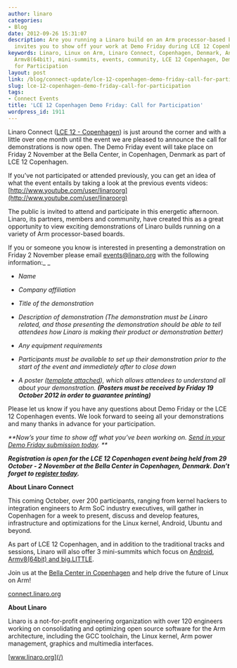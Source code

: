 ```yaml
---
author: linaro
categories:
- Blog
date: 2012-09-26 15:31:07
description: Are you running a Linaro build on an Arm processor-based board? Linaro
  invites you to show off your work at Demo Friday during LCE 12 Copenhagen.
keywords: Linaro, Linux on Arm, Linaro Connect, Copenhagen, Denmark, Android, big.LITTLE,
  Armv8(64bit), mini-summits, events, community, LCE 12 Copenhagen, Demo Friday, Call
  for Participation
layout: post
link: /blog/connect-update/lce-12-copenhagen-demo-friday-call-for-participation/
slug: lce-12-copenhagen-demo-friday-call-for-participation
tags:
- Connect Events
title: 'LCE 12 Copenhagen Demo Friday: Call for Participation'
wordpress_id: 1911
---
```


Linaro Connect ([LCE 12 - Copenhagen](https://connect.linaro.org/resources/)) is just around the corner and with a little over one month until the event we are pleased to announce the call for demonstrations is now open. The Demo Friday event will take place on Friday 2 November at the Bella Center, in Copenhagen, Denmark as part of LCE 12 Copenhagen.

If you’ve not participated or attended previously, you can get an idea of what the event entails by taking a look at the previous events videos: [http://www.youtube.com/user/linaroorg](http://www.youtube.com/user/linaroorg)

The public is invited to attend and participate in this energetic afternoon.  Linaro, its partners, members and community, have created this as a great opportunity to view exciting demonstrations of Linaro builds running on a variety of Arm processor-based boards.

If you or someone you know is interested in presenting a demonstration on Friday 2 November please email [events@linaro.org](mailto:events@linaro.org) with the following information:_ _




  * _Name_


  * _Company affiliation_


  * _Title of the demonstration_


  * _Description of demonstration (The demonstration must be Linaro related, and those presenting the demonstration should be able to tell attendees how Linaro is making their product or demonstration better)_


  * _Any equipment requirements_


  * _Participants must be available to set up their demonstration prior to the start of the event and immediately after to close down_


  * _A poster ([template attached](/assets/downloads/Demo-Friday-Poster-Template_LCE_12_Copenhagen.odp)), which allows attendees to understand all about your demonstration. **(Posters must be received by Friday 19 October 2012 in order to guarantee printing)**_




Please let us know if you have any questions about Demo Friday or the LCE 12 Copenhagen events. We look forward to seeing all your demonstrations and many thanks in advance for your participation.


_**Now’s your time to show off what you’ve been working on. [ Send in your Demo Friday submission today](mailto:events@linaro.org). **_

_**Registration is open for the LCE 12 Copenhagen event being held from 29 October - 2 November at the Bella Center in Copenhagen, Denmark.  Don’t forget to [register today](https://connect.linaro.org/register/).**_

**About Linaro Connect**

This coming October, over 200 participants, ranging from kernel hackers to integration engineers to Arm SoC industry executives, will gather in Copenhagen for a week to present, discuss and develop features,  infrastructure and optimizations for the Linux kernel, Android, Ubuntu and beyond.

As part of LCE 12 Copenhagen, and in addition to the traditional tracks and sessions, Linaro will also offer 3 mini-summits which focus on [Android](/blog/linaro-android-mini-summit-to-be-held-at-lce-12-in-copenhagen/), [Armv8(64bit) and big.LITTLE](/blog/linaro-android-armv864bit-and-big-little-mini-summits-to-be-held-at-lce-12-copenhagen/).

Join us at the [Bella Center in Copenhagen](https://connect.linaro.org/resources/#travel) and help drive the future of Linux on Arm!

[connect.linaro.org](https://connect.linaro.org/resources/)

**About Linaro**

Linaro is a not-for-profit engineering organization with over 120 engineers working on consolidating and optimizing open source software for the Arm architecture, including the GCC toolchain, the Linux kernel, Arm power management, graphics and multimedia interfaces.

[www.linaro.org](/)
